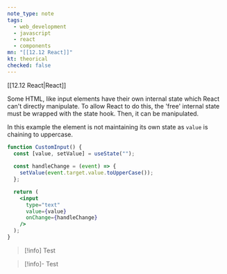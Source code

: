 ```yaml
---
note_type: note
tags:
  - web_development
  - javascript
  - react
  - components
mn: "[[12.12 React]]"
kt: theorical
checked: false
---
```

[[12.12 React|React]]

Some HTML, like input elements have their own internal state which React can't directly manipulate. To allow React to do this, the 'free' internal state must be wrapped with the state hook. Then, it can be manipulated. 

In this example the element is not maintaining its own state as `value` is chaining to uppercase. 

```jsx
function CustomInput() {
  const [value, setValue] = useState("");
  
  const handleChange = (event) => {
    setValue(event.target.value.toUpperCase());
  };

  return (
    <input
      type="text"
      value={value}
      onChange={handleChange}
    />
  );
}
```

>[!info]
>Test

>[!info]-
>Test

